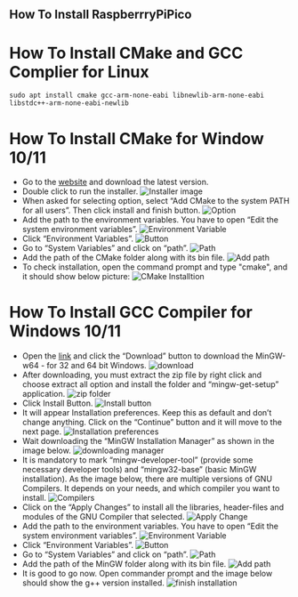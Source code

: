 ## How To Install RaspberrryPiPico
# How To Install CMake and GCC Complier for Linux
```
sudo apt install cmake gcc-arm-none-eabi libnewlib-arm-none-eabi libstdc++-arm-none-eabi-newlib
```
# How To Install CMake for Window 10/11
- Go to the [website](https://cmake.org/download/) and download the latest version.
- Double click to run the installer. ![Installer image](https://cdn.discordapp.com/attachments/1013620162471141476/1308121567259131997/image.png?ex=673ccaa5&is=673b7925&hm=a4aa51c611ebc6d7bf90b09003cd5f56cd879bae0d6d981019f49b8c44fbe8d0&)
- When asked for selecting option, select “Add CMake to the system PATH for all users”. Then click install and finish button. ![Option](https://perso.uclouvain.be/allan.barrea/opencv/_images/cmake_add_path.png)
- Add the path to the environment variables. You have to open “Edit the system environment variables”. ![Environment Variable](https://files.codingninjas.in/article_images/custom-upload-1683458579.webp)
- Click “Environment Variables”. ![Button](https://files.codingninjas.in/article_images/custom-upload-1683458591.webp)
- Go to “System Variables” and click on “path”. ![Path](https://files.codingninjas.in/article_images/custom-upload-1683458604.webp)
- Add the path of the CMake folder along with its bin file. ![Add path](https://cdn.discordapp.com/attachments/1196726335867998269/1308132320414273628/image.png?ex=673cd4a9&is=673b8329&hm=15514336b76a615eafdb498f2a0c7ea687a2e449b91af005be9ab05bcf4717f2&)
- To check installation, open the command prompt and type "cmake", and it should show below picture: ![CMake Installtion](https://cdn.discordapp.com/attachments/1013620162471141476/1308125171240009841/image.png?ex=673cce00&is=673b7c80&hm=fb2156c725cb1eb3142b0aadb57e08db812d833054b40f854576f9aedbbb1569&)
# How To Install GCC Compiler for Windows 10/11
- Open the [link](https://sourceforge.net/projects/mingw-w64/) and click the “Download” button to download the MinGW-w64 - for 32 and 64 bit Windows. ![download](https://files.codingninjas.in/article_images/custom-upload-1683458386.webp)
- After downloading, you must extract the zip file by right click and choose extract all option and install the folder and “mingw-get-setup” application. ![zip folder](https://files.codingninjas.in/article_images/custom-upload-1683458487.webp)
- Click Install Button. ![Install button](https://files.codingninjas.in/article_images/custom-upload-1683517444.png)
- It will appear Installation preferences. Keep this as default and don’t change anything. Click on the “Continue” button and it will move to the next page. ![Installation preferences](https://files.codingninjas.in/article_images/custom-upload-1683458514.webp)
- Wait downloading the “MinGW Installation Manager” as shown in the image below. ![downloading manager](https://files.codingninjas.in/article_images/custom-upload-1683458527.webp)
- It is mandatory to mark “mingw-developer-tool” (provide some necessary developer tools) and “mingw32-base” (basic MinGW installation). As the image below, there are multiple versions of GNU Compilers. It depends on your needs, and which compiler you want to install. ![Compilers](https://files.codingninjas.in/article_images/custom-upload-1683458541.webp)
- Click on the “Apply Changes” to install all the libraries, header-files and modules of the GNU Compiler that selected. ![Apply Change](https://files.codingninjas.in/article_images/custom-upload-1683458554.webp)
- Add the path to the environment variables. You have to open “Edit the system environment variables”. ![Environment Variable](https://files.codingninjas.in/article_images/custom-upload-1683458579.webp)
- Click “Environment Variables”. ![Button](https://files.codingninjas.in/article_images/custom-upload-1683458591.webp)
- Go to “System Variables” and click on “path”. ![Path](https://files.codingninjas.in/article_images/custom-upload-1683458604.webp)
- Add the path of the MinGW folder along with its bin file. ![Add path](https://files.codingninjas.in/article_images/custom-upload-1683458614.webp)
- It is good to go now. Open commander prompt and the image below should show the g++ version installed. ![finish installation](https://files.codingninjas.in/article_images/custom-upload-1683458629.webp) 